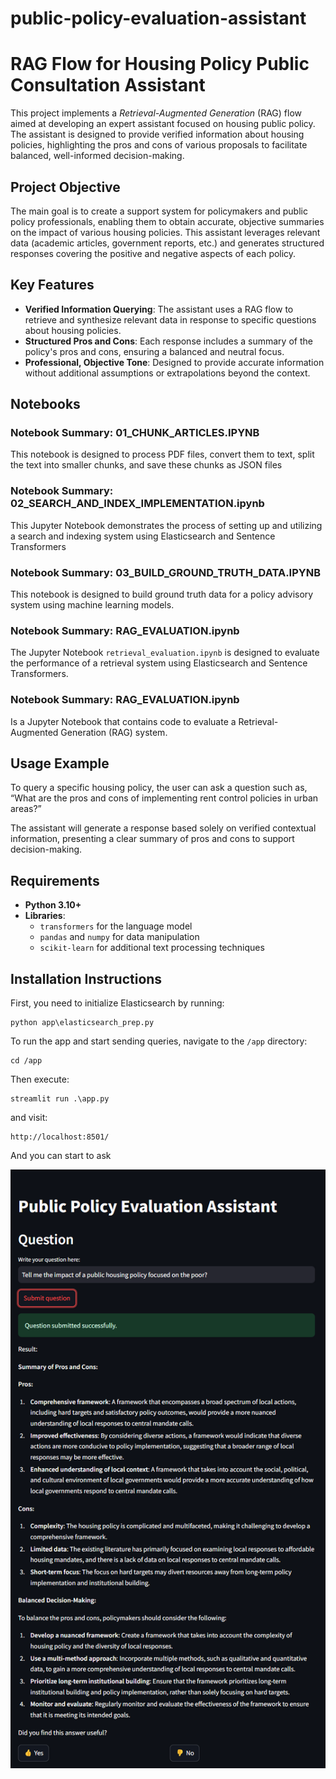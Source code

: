 # public-policy-evaluation-assistant

# RAG Flow for Housing Policy Public Consultation Assistant

This project implements a *Retrieval-Augmented Generation* (RAG) flow aimed at developing an expert assistant focused on housing public policy. The assistant is designed to provide verified information about housing policies, highlighting the pros and cons of various proposals to facilitate balanced, well-informed decision-making.

## Project Objective

The main goal is to create a support system for policymakers and public policy professionals, enabling them to obtain accurate, objective summaries on the impact of various housing policies. This assistant leverages relevant data (academic articles, government reports, etc.) and generates structured responses covering the positive and negative aspects of each policy.

## Key Features

- **Verified Information Querying**: The assistant uses a RAG flow to retrieve and synthesize relevant data in response to specific questions about housing policies.
- **Structured Pros and Cons**: Each response includes a summary of the policy's pros and cons, ensuring a balanced and neutral focus.
- **Professional, Objective Tone**: Designed to provide accurate information without additional assumptions or extrapolations beyond the context.

## Notebooks

### Notebook Summary: 01_CHUNK_ARTICLES.IPYNB

This notebook is designed to process PDF files, convert them to text, split the text into smaller chunks, and save these chunks as JSON files

### Notebook Summary: 02_SEARCH_AND_INDEX_IMPLEMENTATION.ipynb

This Jupyter Notebook demonstrates the process of setting up and utilizing a search and indexing system using Elasticsearch and Sentence Transformers

### Notebook Summary: 03_BUILD_GROUND_TRUTH_DATA.IPYNB

This notebook is designed to build ground truth data for a policy advisory system using machine learning models.

### Notebook Summary: RAG_EVALUATION.ipynb

The Jupyter Notebook `retrieval_evaluation.ipynb` is designed to evaluate the performance of a retrieval system using Elasticsearch and Sentence Transformers.

### Notebook Summary: RAG_EVALUATION.ipynb
Is a Jupyter Notebook that contains code to evaluate a Retrieval-Augmented Generation (RAG) system.

## Usage Example

To query a specific housing policy, the user can ask a question such as, “What are the pros and cons of implementing rent control policies in urban areas?”

The assistant will generate a response based solely on verified contextual information, presenting a clear summary of pros and cons to support decision-making.

## Requirements

- **Python 3.10+**
- **Libraries**:
  - `transformers` for the language model
  - `pandas` and `numpy` for data manipulation
  - `scikit-learn` for additional text processing techniques

## Installation Instructions

First, you need to initialize Elasticsearch by running:

```
python app\elasticsearch_prep.py
```

To run the app and start sending queries, navigate to the `/app` directory:

```
cd /app
```

Then execute:

```
streamlit run .\app.py
```

and visit:

```
http://localhost:8501/
```

And you can start to ask

![Housing Policy Assistant](image.png)
